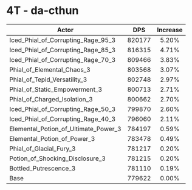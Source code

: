 # 4T - da-cthun
| Actor | DPS | Increase |
|---|:---:|:---:|
|Iced_Phial_of_Corrupting_Rage_95_3|820177|5.20%|
|Iced_Phial_of_Corrupting_Rage_85_3|816315|4.71%|
|Iced_Phial_of_Corrupting_Rage_70_3|809466|3.83%|
|Phial_of_Elemental_Chaos_3|803568|3.07%|
|Phial_of_Tepid_Versatility_3|802748|2.97%|
|Phial_of_Static_Empowerment_3|800713|2.71%|
|Phial_of_Charged_Isolation_3|800662|2.70%|
|Iced_Phial_of_Corrupting_Rage_50_3|799870|2.60%|
|Iced_Phial_of_Corrupting_Rage_40_3|796060|2.11%|
|Elemental_Potion_of_Ultimate_Power_3|784197|0.59%|
|Elemental_Potion_of_Power_3|783478|0.49%|
|Phial_of_Glacial_Fury_3|781217|0.20%|
|Potion_of_Shocking_Disclosure_3|781215|0.20%|
|Bottled_Putrescence_3|781110|0.19%|
|Base|779622|0.00%|
